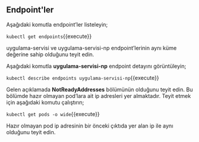 ## Endpoint'ler

Aşağıdaki komutla endpoint’ler listeleyin;

`kubectl get endpoints`{{execute}}

uygulama-servisi ve uygulama-servisi-np endpoint’lerinin aynı küme değerine sahip olduğunu teyit edin.

Aşağıdaki komutla **uygulama-servisi-np** endpoint detayını görüntüleyin;

`kubectl describe endpoints uygulama-servisi-np`{{execute}}

Gelen açıklamada **NotReadyAddresses** bölümünün olduğunu teyit edin. Bu bölümde hazır olmayan pod’lara ait ip adresleri yer almaktadır. Teyit etmek için aşağıdaki komutu çalıştırın;

`kubectl get pods -o wide`{{execute}}

Hazır olmayan pod ip adresinin bir önceki çıktıda yer alan ip ile aynı olduğunu teyit edin.